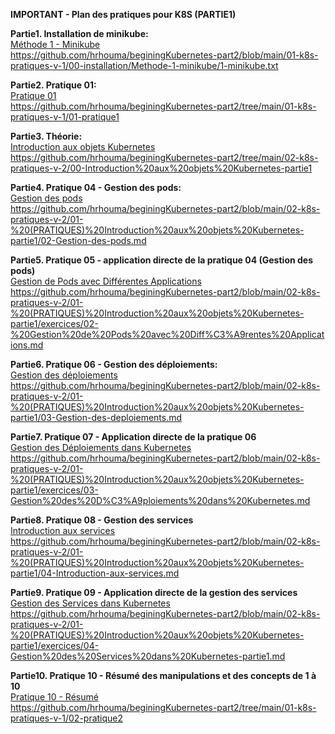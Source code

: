 **IMPORTANT - Plan des pratiques pour K8S (PARTIE1)**

**Partie1. Installation de minikube:**  
[Méthode 1 - Minikube](https://github.com/hrhouma/beginingKubernetes-part2/blob/main/01-k8s-pratiques-v-1/00-installation/Methode-1-minikube/1-minikube.txt)  
https://github.com/hrhouma/beginingKubernetes-part2/blob/main/01-k8s-pratiques-v-1/00-installation/Methode-1-minikube/1-minikube.txt

**Partie2. Pratique 01:**  
[Pratique 01](https://github.com/hrhouma/beginingKubernetes-part2/tree/main/01-k8s-pratiques-v-1/01-pratique1)  
https://github.com/hrhouma/beginingKubernetes-part2/tree/main/01-k8s-pratiques-v-1/01-pratique1

**Partie3. Théorie:**  
[Introduction aux objets Kubernetes](https://github.com/hrhouma/beginingKubernetes-part2/tree/main/02-k8s-pratiques-v-2/00-Introduction%20aux%20objets%20Kubernetes-partie1)  
https://github.com/hrhouma/beginingKubernetes-part2/tree/main/02-k8s-pratiques-v-2/00-Introduction%20aux%20objets%20Kubernetes-partie1

**Partie4. Pratique 04 - Gestion des pods:**  
[Gestion des pods](https://github.com/hrhouma/beginingKubernetes-part2/blob/main/02-k8s-pratiques-v-2/01-%20(PRATIQUES)%20Introduction%20aux%20objets%20Kubernetes-partie1/02-Gestion-des-pods.md)  
https://github.com/hrhouma/beginingKubernetes-part2/blob/main/02-k8s-pratiques-v-2/01-%20(PRATIQUES)%20Introduction%20aux%20objets%20Kubernetes-partie1/02-Gestion-des-pods.md

**Partie5. Pratique 05 - application directe de la pratique 04 (Gestion des pods)**  
[Gestion de Pods avec Différentes Applications](https://github.com/hrhouma/beginingKubernetes-part2/blob/main/02-k8s-pratiques-v-2/01-%20(PRATIQUES)%20Introduction%20aux%20objets%20Kubernetes-partie1/exercices/02-%20Gestion%20de%20Pods%20avec%20Diff%C3%A9rentes%20Applications.md)  
https://github.com/hrhouma/beginingKubernetes-part2/blob/main/02-k8s-pratiques-v-2/01-%20(PRATIQUES)%20Introduction%20aux%20objets%20Kubernetes-partie1/exercices/02-%20Gestion%20de%20Pods%20avec%20Diff%C3%A9rentes%20Applications.md

**Partie6. Pratique 06 - Gestion des déploiements:**  
[Gestion des déploiements](https://github.com/hrhouma/beginingKubernetes-part2/blob/main/02-k8s-pratiques-v-2/01-%20(PRATIQUES)%20Introduction%20aux%20objets%20Kubernetes-partie1/03-Gestion-des-deploiements.md)  
https://github.com/hrhouma/beginingKubernetes-part2/blob/main/02-k8s-pratiques-v-2/01-%20(PRATIQUES)%20Introduction%20aux%20objets%20Kubernetes-partie1/03-Gestion-des-deploiements.md

**Partie7. Pratique 07 - Application directe de la pratique 06**  
[Gestion des Déploiements dans Kubernetes](https://github.com/hrhouma/beginingKubernetes-part2/blob/main/02-k8s-pratiques-v-2/01-%20(PRATIQUES)%20Introduction%20aux%20objets%20Kubernetes-partie1/exercices/03-Gestion%20des%20D%C3%A9ploiements%20dans%20Kubernetes.md)  
https://github.com/hrhouma/beginingKubernetes-part2/blob/main/02-k8s-pratiques-v-2/01-%20(PRATIQUES)%20Introduction%20aux%20objets%20Kubernetes-partie1/exercices/03-Gestion%20des%20D%C3%A9ploiements%20dans%20Kubernetes.md

**Partie8. Pratique 08 - Gestion des services**  
[Introduction aux services](https://github.com/hrhouma/beginingKubernetes-part2/blob/main/02-k8s-pratiques-v-2/01-%20(PRATIQUES)%20Introduction%20aux%20objets%20Kubernetes-partie1/04-Introduction-aux-services.md)  
https://github.com/hrhouma/beginingKubernetes-part2/blob/main/02-k8s-pratiques-v-2/01-%20(PRATIQUES)%20Introduction%20aux%20objets%20Kubernetes-partie1/04-Introduction-aux-services.md

**Partie9. Pratique 09 - Application directe de la gestion des services**  
[Gestion des Services dans Kubernetes](https://github.com/hrhouma/beginingKubernetes-part2/blob/main/02-k8s-pratiques-v-2/01-%20(PRATIQUES)%20Introduction%20aux%20objets%20Kubernetes-partie1/exercices/04-Gestion%20des%20Services%20dans%20Kubernetes-partie1.md)  
https://github.com/hrhouma/beginingKubernetes-part2/blob/main/02-k8s-pratiques-v-2/01-%20(PRATIQUES)%20Introduction%20aux%20objets%20Kubernetes-partie1/exercices/04-Gestion%20des%20Services%20dans%20Kubernetes-partie1.md

**Partie10. Pratique 10 - Résumé des manipulations et des concepts de 1 à 10**  
[Pratique 10 - Résumé](https://github.com/hrhouma/beginingKubernetes-part2/tree/main/01-k8s-pratiques-v-1/02-pratique2)  
https://github.com/hrhouma/beginingKubernetes-part2/tree/main/01-k8s-pratiques-v-1/02-pratique2

